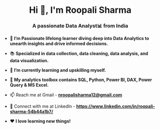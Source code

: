 <h1 align="center">Hi 👋, I'm Roopali Sharma</h1>
<h3 align="center">A passionate Data Analyst📊 from India</h3>

- 🔭 **I’m Passionate lifelong learner diving deep into Data Analytics to unearth insights and drive informed decisions.**

- 📚 **Specialized in data collection, data cleaning, data analysis, and data visualization.**

- 🌱 **I’m currently learning and upskilling myself.**

- 🧰 **My analytics toolbox contains SQL, Python, Power BI, DAX, Power Query & MS Excel.**

- 📫 Reach me at Gmail - **nroopalisharma12@gmail.com**

- 🔗 Connect with me at LinkedIn - **https://www.linkedin.com/in/roopali-sharma-54b44a1b7/**

- ❤️ **I love learning new things!**

<p align="left">
</p>
